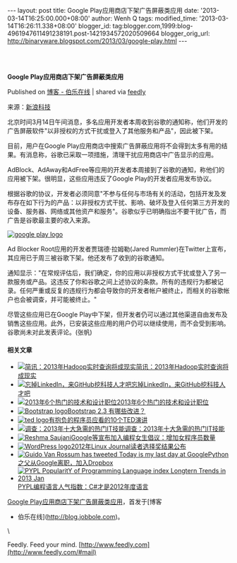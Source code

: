 --- layout: post title: Google Play应用商店下架广告屏蔽类应用 date:
'2013-03-14T16:25:00.000+08:00' author: Wenh Q tags: modified\_time:
'2013-03-14T16:26:11.338+08:00' blogger\_id:
tag:blogger.com,1999:blog-4961947611491238191.post-1421934572020509664
blogger\_orig\_url:
http://binaryware.blogspot.com/2013/03/google-play.html ---

\
  

**Google Play应用商店下架广告屏蔽类应用**

Published on [博客 -
伯乐在线](http://blog.jobbole.com/35664/?utm_source=rss&utm_medium=rss&utm_campaign=online-blackjack-card-counter-hi-lo)
| shared via [feedly](http://www.feedly.com)

来源：[新浪科技](http://tech.sina.com.cn/i/2013-03-14/13468145598.shtml)

北京时间3月14日午间消息，多名应用开发者本周收到谷歌的通知称，他们开发的广告屏蔽软件"以非授权的方式干扰或登入了其他服务和产品"，因此被下架。

目前，用户在Google
Play应用商店中搜索广告屏蔽应用将不会得到太多有用的结果。有消息称，谷歌已采取一项措施，清理干扰应用商店中广告显示的应用。

AdBlock、AdAway和AdFree等应用的开发者本周接到了谷歌的通知，称他们的应用被下架。很明显，这些应用违反了Google
Play的开发者应用发布协议。

根据谷歌的协议，开发者必须同意"不参与任何与市场有关的活动，包括开发及发布存在如下行为的产品：以非授权方式干扰、影响、破坏及登入任何第三方开发的设备、服务器、网络或其他资产和服务"。谷歌似乎已明确指出不要干扰广告，而广告是谷歌最主要的收入来源。

[![google play
logo](http://blog.jobbole.com/wp-content/uploads/2013/03/google-play-logo.jpg "google play logo")](http://blog.jobbole.com/wp-content/uploads/2013/03/google-play-logo.jpg "google play logo")

Ad Blocker Root应用的开发者贾瑞德·拉姆勒(Jared
Rummler)在Twitter上宣布，其应用已于周三被谷歌下架。他还发布了收到的谷歌通知。

通知显示："在常规评估后，我们确定，你的应用以非授权方式干扰或登入了另一款服务或产品。这违反了你和谷歌之间上述协议的条款。所有的违规行为都被记录。任何严重或反复的违规行为都会导致你的开发者帐户被终止，而相关的谷歌帐户也会被调查，并可能被终止。"

尽管这些应用已在Google
Play中下架，但开发者仍可以通过其他渠道自由发布及销售这些应用。此外，已安装这些应用的用户仍可以继续使用，而不会受到影响。谷歌尚未对此发表评论。(张帆)

#### 相关文章

-   [![简讯：2013年Hadoop实时查询将成现实](http://www.jobbole.net/wp-content/uploads/2013/02/Hadoop-logo1-150x150.png)](http://blog.jobbole.com/31137/)[简讯：2013年Hadoop实时查询将成现实](http://blog.jobbole.com/31137/)
-   [![忘掉LinkedIn，来GitHub挖科技人才吧](http://blog.jobbole.com/wp-content/uploads/2013/03/github-logo1-150x150.jpg)](http://blog.jobbole.com/26380/)[忘掉LinkedIn，来GitHub挖科技人才吧](http://blog.jobbole.com/26380/)
-   [![2013年6个热门的技术和设计职位](http://www.jobbole.net/wp-content/uploads/2013/02/money-logo-11-150x150.jpg)](http://blog.jobbole.com/31722/)[2013年6个热门的技术和设计职位](http://blog.jobbole.com/31722/)
-   [![Bootstrap
    logo](http://blog.jobbole.com/wp-content/uploads/2013/02/Bootstrap-logo.png)](http://blog.jobbole.com/33650/)[Bootstrap
    2.3 有哪些改进？](http://blog.jobbole.com/33650/)
-   [![ted
    logo](http://blog.jobbole.com/wp-content/uploads/2013/02/ted-logo-150x150.jpg)](http://blog.jobbole.com/33797/)[有抱负的程序员应看的10个TED演讲](http://blog.jobbole.com/33797/)
-   [![调查：2013年十大急需的热门IT技能](http://blog.jobbole.com/wp-content/uploads/2013/02/Internet-logo2-150x150.jpg)](http://blog.jobbole.com/30894/)[调查：2013年十大急需的热门IT技能](http://blog.jobbole.com/30894/)
-   [![Reshma
    Saujani](http://blog.jobbole.com/wp-content/uploads/2012/06/Reshma-Saujani-150x150.jpg)](http://blog.jobbole.com/22702/)[Google等宣布加入编程女生倡议：增加女程序员数量](http://blog.jobbole.com/22702/)
-   [![WordPress
    logo](http://blog.jobbole.com/wp-content/uploads/2011/11/WordPress-logo-150x150.jpg)](http://blog.jobbole.com/31329/)[2012年Linux
    Journal读者选择奖结果公布](http://blog.jobbole.com/31329/)
-   [![Guido Van Rossum has tweeted Today is my last day at
    Google](http://blog.jobbole.com/wp-content/uploads/2012/12/Guido-Van-Rossum-has-tweeted-Today-is-my-last-day-at-Google--150x150.png)](http://blog.jobbole.com/31146/)[Python之父从Google离职，加入Dropbox](http://blog.jobbole.com/31146/)
-   [![PYPL PopularitY of Programming Language index Longtern Trends in
    2013
    Jan](http://blog.jobbole.com/wp-content/uploads/2012/12/PYPL-PopularitY-of-Programming-Language-index-Longtern-Trends-in-2013-Jan-150x150.png)](http://blog.jobbole.com/31326/)[PYPL编程语言人气指数：C\#才是2012年度语言](http://blog.jobbole.com/31326/)

[Google
Play应用商店下架广告屏蔽类应用](http://blog.jobbole.com/35664/)，首发于[博客
- 伯乐在线](http://blog.jobbole.com)。

\

Feedly. Feed your mind.
[http://www.feedly.com](http://www.feedly.com/#mail)
